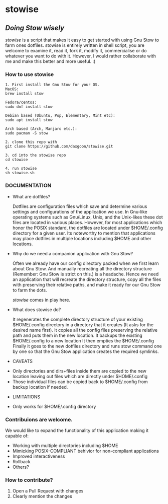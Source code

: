 # stowise
## _Doing Stow wisely_

_stowise_ is a script that makes it easy to get started with using Gnu Stow to farm ones dotfiles. 
stowise is entirely written in shell script, you are welcome to examine it, read it, fork it, modify it, commercialise or do whatever you want to do with it.
However, I would rather collaborate with me and make this better and more useful. :)

### How to use stowise
```
1. First install the Gnu Stow for your OS.
MacOS: 
brew install stow

Fedora/centos: 
sudo dnf install stow

Debian based (Ubuntu, Pop, Elementary, Mint etc): 
sudo apt install stow

Arch based (Arch, Manjaro etc.): 
sudo pacman -S stow

2. clone this repo with 
git clone https://github.com/daxgoon/stowise.git

3. cd into the stowise repo
cd stowise

4. run stowise
sh stowise.sh
```

### DOCUMENTATION

* What are dotfiles?

   Dotfiles are configuration files which save and determine various settings and configurations of the application we use. 
   In Gnu-like operating systems such as Gnu/Linux, Unix, and the Unix-likes these dot files are located in various places. 
   However, for most applications which honor the POSIX standard, the dotfiles are located under $HOME/.config directory for a given user.
   Its noteworthy to mention that applications may place dotfiles in multiple locations including $HOME and other locations.

* Why do we need a companion application with Gnu Stow?

   Often we already have our config directory packed when we first learn about Gnu Stow. 
   And manually recreating all the directory structure (Remember: Gnu Stow is strict on this.) is a headache.
   Hence we need an application that will recreate the directory structure, copy all the files with preserving their relative paths,
   and make it ready for our Gnu Stow to farm the dots.

   _stowise_ comes in play here.

* What does stowise do?

   It regenerates the complete directory structure of your existing $HOME/.config directory in a directory that it creates (It asks for the desired name first).
   It copies all the config files preserving the relative path and puts them in the new location.
   It backups the existing $HOME/.config to a new location
   It then empties the $HOME/.config
   Finally it goes to the new dotfiles directory and runs stow command one by one so that the Gnu Stow application creates the required symlinks.

* CAVEATS
+ Only directories and dirs+files inside them are copied to the new location leaving out files which are directly under $HOME/.config 
+ Those individual files can be copied back to $HOME/.config from backup location if needed.

* LIMITATIONS
+ Only works for $HOME/.config directory

### Contribuions are welcome.
We would like to expand the functionality of this application making it capable of:
+ Working with multiple directories including $HOME
+ Mimicking POSIX-COMPLIANT behivior for non-compliant applications
+ Improved interactiveness
+ Rollback
+ Others?
### How to contribute?
1. Open a Pull Request with changes
2. Clearly mention the changes


